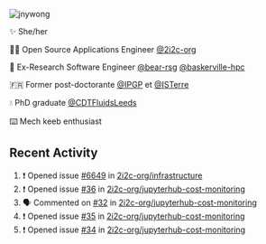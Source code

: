 ![jnywong](https://readme-typing-svg.demolab.com/?font=Intel+One+Mono&size=36&duration=3000&pause=1000&color=6bc46d&vCenter=true&width=170&lines=jnywong)

✨ She/her

👩‍💻 Open Source Applications Engineer [@2i2c-org](https://2i2c.org/)

🐻 Ex-Research Software Engineer [@bear-rsg](https://github.com/bear-rsg) [@baskerville-hpc](https://github.com/baskerville-hpc) 

🇫🇷 Former post-doctorante [@IPGP](https://github.com/IPGP) et [@ISTerre](https://www.isterre.fr/) 

💧 PhD graduate [@CDTFluidsLeeds](https://fluid-dynamics.leeds.ac.uk/) 

⌨️ Mech keeb enthusiast 

## Recent Activity 

<!--START_SECTION:activity-->
1. ❗ Opened issue [#6649](https://github.com/2i2c-org/infrastructure/issues/6649) in [2i2c-org/infrastructure](https://github.com/2i2c-org/infrastructure)
2. ❗ Opened issue [#36](https://github.com/2i2c-org/jupyterhub-cost-monitoring/issues/36) in [2i2c-org/jupyterhub-cost-monitoring](https://github.com/2i2c-org/jupyterhub-cost-monitoring)
3. 🗣 Commented on [#32](https://github.com/2i2c-org/jupyterhub-cost-monitoring/issues/32#issuecomment-3227406176) in [2i2c-org/jupyterhub-cost-monitoring](https://github.com/2i2c-org/jupyterhub-cost-monitoring)
4. ❗ Opened issue [#35](https://github.com/2i2c-org/jupyterhub-cost-monitoring/issues/35) in [2i2c-org/jupyterhub-cost-monitoring](https://github.com/2i2c-org/jupyterhub-cost-monitoring)
5. ❗ Opened issue [#34](https://github.com/2i2c-org/jupyterhub-cost-monitoring/issues/34) in [2i2c-org/jupyterhub-cost-monitoring](https://github.com/2i2c-org/jupyterhub-cost-monitoring)
<!--END_SECTION:activity-->
